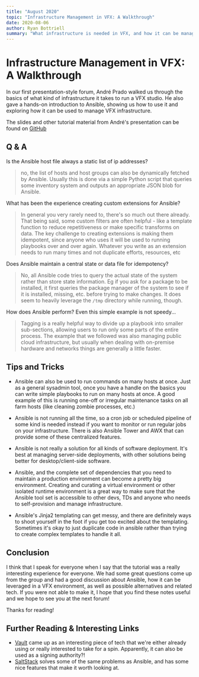```yaml
---
title: "August 2020"
topic: "Infrastructure Management in VFX: A Walkthrough"
date: 2020-08-06
author: Ryan Bottriell
summary: "What infrastructure is needed in VFX, and how it can be managed with Ansible?"
---
```


# Infrastructure Management in VFX: A Walkthrough

In our first presentation-style forum, André Prado walked us through the basics of what kind of infrastructure it takes to run a VFX studio. He also gave a hands-on introduction to Ansible, showing us how to use it and exploring how it can be used to manage VFX infrastructure.

The slides and other tutorial material from André's presentation can be found on [GitHub](https://github.com/andrecp/pipedev-presentation)

## Q & A

Is the Ansible host file always a static list of ip addresses?
> no, the list of hosts and host groups can also be dynamically fetched by Ansible. Usually this is done via a simple Python script that queries some inventory system and outputs an appropriate JSON blob for Ansible.

What has been the experience creating custom extensions for Ansible?
> In general you very rarely need to, there's so much out there already. That being said, some custom filters are often helpful - like a template function to reduce repetitiveness or make specific transforms on data. The key challenge to creating extensions is making them idempotent, since anyone who uses it will be used to running playbooks over and over again. Whatever you write as an extension needs to run many times and not duplicate efforts, resources, etc

Does Ansible maintain a central state or data file for idempotency?
> No, all Ansible code tries to query the actual state of the system rather than store state information. Eg if you ask for a package to be installed, it first queries the package manager of the system to see if it is installed, missing, etc. before trying to make changes. It does seem to heavily leverage the `/tmp` directory while running, though.

How does Ansible perform? Even this simple example is not speedy...
> Tagging is a really helpful way to divide up a playbook into smaller sub-sections, allowing users to run only some parts of the entire process. The example that we followed was also managing public cloud infrastructure, but usually when dealing with on-premise hardware and networks things are generally a little faster.

## Tips and Tricks

- Ansible can also be used to run commands on many hosts at once. Just as a general sysadmin tool, once you have a handle on the basics you can write simple playbooks to run on many hosts at once. A good example of this is running one-off or irregular maintenance tasks on all farm hosts (like cleaning zombie processes, etc.)

- Ansible is not running all the time, so a cron job or scheduled pipeline of some kind is needed instead if you want to monitor or run regular jobs on your infrastructure. There is also Ansible Tower and AWX that can provide some of these centralized features.

- Ansible is not really a solution for all kinds of software deployment. It's best at managing server-side deployments, with other solutions being better for desktop/client-side software.

- Ansible, and the complete set of dependencies that you need to maintain a production environment can become a pretty big environment. Creating and curating a virtual environment or other isolated runtime environment is a great way to make sure that the Ansible tool set is accessible to other devs, TDs and anyone who needs to self-provision and manage infrastructure.

- Ansible's Jinja2 templating can get messy, and there are definitely ways to shoot yourself in the foot if you get too excited about the templating. Sometimes it's okay to just duplicate code in ansible rather than trying to create complex templates to handle it all.

## Conclusion

I think that I speak for everyone when I say that the tutorial was a really interesting experience for everyone. We had some great questions come up from the group and had a good discussion about Ansible, how it can be leveraged in a VFX environment, as well as possible alternatives and related tech. If you were not able to make it, I hope that you find these notes useful and we hope to see you at the next forum!

Thanks for reading!

## Further Reading & Interesting Links

- [Vault](https://www.vaultproject.io/) came up as an interesting piece of tech that we're either already using or really interested to take for a spin. Apparently, it can also be used as a signing authority?!
- [SaltStack](https://www.saltstack.com/) solves some of the same problems as Ansible, and has some nice features that make it worth looking at.
